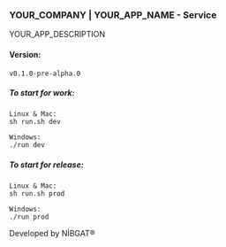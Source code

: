### YOUR_COMPANY | YOUR_APP_NAME - Service
YOUR_APP_DESCRIPTION

#### Version:
```
v0.1.0-pre-alpha.0
```

##### To start for work:
```
Linux & Mac:
sh run.sh dev

Windows:
./run dev
```

##### To start for release:
```
Linux & Mac:
sh run.sh prod

Windows:
./run prod
```

Developed by NİBGAT®
